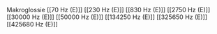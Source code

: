 Makroglossie
[[70 Hz (E)]]
[[230 Hz (E)]]
[[830 Hz (E)]]
[[2750 Hz (E)]]
[[30000 Hz (E)]]
[[50000 Hz (E)]]
[[134250 Hz (E)]]
[[325650 Hz (E)]]
[[425680 Hz (E)]]